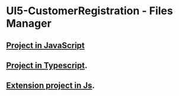 # UI5-CustomerRegistration - Files Manager
## [Project in JavaScript](custonmerregistration)

## [Project in Typescript](custonmerregistration-ts). 

## [Extension project in Js](https://github.com/DaviCastr/SAP-UI5-CustomerRegistrationExtension/tree/main). 
